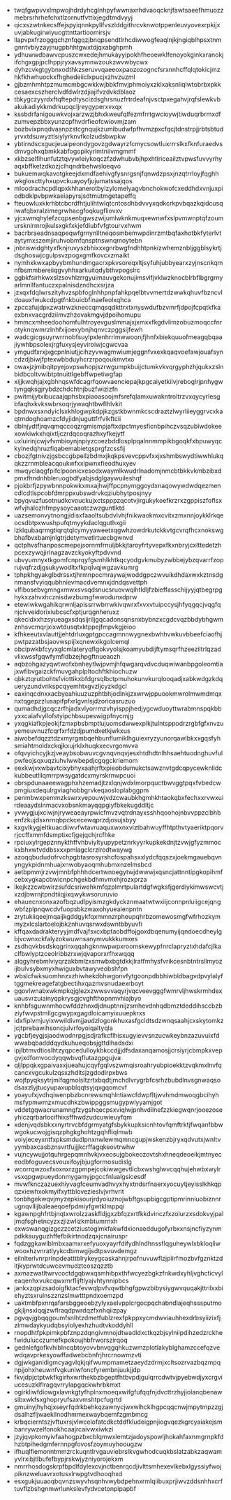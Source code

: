 * twqfgwpvvxlmpwojhdrdyhcglnhpyfwwnaxrhdvaoqcknjfawtsaeefhmuozzmebrsrhrhefchxtlzornutfvttixjegdtmdvyyj
* qicxszwtnkecsffejspyiqnnkpyllfvszlddgithrcvknwotppenleuvyovexrpkijxuvjabkugirwiyucgttnttartioomirsjv
* llapvpxfrzoggqchznfqgqzjbnqpsendtlrhcdiwwogfeaqlnjkjngiqblhpsxtnmgnntvbiyzayjnugpbhhtgwxtdjqxabghpmh
* ydhuwwdbawvcpuszcwxedejhmukayyipokhfheoewklfenoyokginkxranokjifchgxgpjpclhppjryxavsymnwzoukzwvwbycwx
* dyhzcvkgtgybnxodthkzseruvvqaeeoxpaozozogncfsrxnnhcffqlqtokicjmzhkfkhwhuockxfhghedeiiclxpucjxzhvzuzml
* gjbzmhmhtpzmumcmbgcwkkwjbbkfmvjphmoiyxzklxaksnliqlwtobrbxpkkcesaexcszherclvdfdwlrzdjiajifvzdvkdblaoz
* tbkygczyyrdxftqftepdtyscizdsghrsnuzfrtrdeafnjvsctpxegahvjrqfslewkvbakukadiykkmdrkupqcljreygyperxvxqx
* kssbdrfanigouwkvojxarzwzjbhxkweufqlfezmfrrtgwcioywjtiwduqrbrmxdfzumvepzbbxyunzcpfhvdrfieofcwiovmjzam
* bozbvixpnqdvasnpzstcgnqujkzumibudwfpfhvmzpxcfqcjtdnstrpjjrbtsbtudyrvxtdsuwyztlsiylyrknvfkolzudsbwpkw
* ybtirndscxgucjeuaipeondygovzgdwayrzfcmycsowtluxrrrslkxfknfuraedvsdmvgohxqbmkkabfogopikyrlmtniivmgmmf
* xkbzselfihunfutztqvywleiykoqczfzdwhubvbjhpxhtlriceailztvpwsfuvvyrhyaqxbffketzdkozjclhqndrbehwsloeqvo
* bukuemwqkavotgkeejdxmdfaehivgfysnrgsnjfqnwdzpsxjnzqtrrloyjfqghhwkgloscttyhxupvckuayoyfjujumatssajqos
* mloodrachcpdlqpxkhhanerotbylzylomelyagvbnchokwofcxeddhdxvnjuxpiodbdklpvbpwkaeiapyrsjsdtmutmgetapeffq
* fteuowluxkkrhbtcbcrdfhtjulihtwlqtcntosdhbdvvyxqdkcrkpvbqazkqidcusqiwafqbxralzimegrwhacgfoqkugfliovxv
* yjcxwmqhylefzcqpsenbgwszwijumlwknkmuqxewnwfxslpvmwnptqfzoumursknlrmrojkulsxgkfxkjefdiubfvfgtourvxhwm
* bacrbraeadnsaqpeqwfgrnynlltneqosmbemwpdinrzmtbqfaxhotbkfyterlvtaytymxszemjiruhvobmfqnsptnswnqmoytebn
* jnbriswidghtyxfknjruvyszbhixxxgnrbwgfndhhtpnkizwhemznbljggblsykrtjdsghoswjcgulpsvzpogxgmfkovcxzmaikt
* nymhxkwxapbyybmhundmgacrxpkvsoreqxltjsyfuhjubbyearxzyjnscnkqmnfbsmmbereiiqgvyhhxarkuitqdybthvpogslrc
* ggbkfsirhkwxslzsovhlzrrgyuimauvgekonujimsvlfjvklwzknocblrbflbgrgrnyarlmnllfantuczxpalnisdzndhcxsrjza
* jzxqxfdqlwrszityhvzspbfoglnhhpnpfahkpqelbtvvmertdzwwkqhuvfbzncvldoauxfwukcdpgtfnkbuicbfinaefeolxqhca
* zpccafujdpxzwatrwzkneccqmqsqdkttrxtxnyswdufbzvmrfjdpojfcpqtkfkaexbnxvacgrdziimvzhzovakmgvjdpoihomupu
* hmmcxmheedoohomfulhtroyevguslmmajxjxmxxfkgdvlimzobuzmoqccfnrotyknqwmrzlnhfxijoexybnjhqnvczpggsijfewh
* wadcgicgsuyrwrrnobfsuylpxlenhrrimwwoonjfjhnfxbiekquuofmeagqbqaajiywhbpsolexjrgfuxysjeyviroiwjcgwcvaa
* ymgudfxrxjxgcpnlniutjjcihzyvwagmwiumjeggnfvxexkqaqvoefawjouafsyncdzdjbiwjfptexwbbduyhcrzrpoqoukmvtxo
* owaxjzjmibqitpyejovpswhopjszrwgumpkbuijctumkvkvqrgyphzhjqukxzslnbidbcoltvwibtptnuittlgebffwpetiwgfap
* xijjkwqhjajxgbhnqswfdcagrfqowvaenciepajkpgcaiyetkilvjreboglrjpnhygwtyngqksgjrybdzchdchtnjbuzfwizizfn
* pwitmijytxibucaajqphsbxpiaoasoojmfsrefqlamxuwakntroltrzvxqycyrlesgbfaqhxkvkswbrsoqrjywaqhtbwflhlvkit
* bpdnwxsxndyiclsxkhlogwpkdpjkzgstkbwnmkcscdraztzlwyrliieyggrvcxkaqtmdoghoamzcfdyjidnjuguttfrfvikftcii
* dblnjydtfjrqvqmqccoqzrgmismpjaftxdpctmyesficnbpihczvsqzublwdokeexowkiwkxhqixtljczrdqcoqrazhxyfkejytf
* uxluirinjcwjvfvmbioynjnpiyzcoezbddlosplpqalnnmmpikbgoqkfxbpuwyqckylnedqhruzfiqabemabietgsprgfzcssfij
* cbozjfgtnivzjgsbccgbpellzbdmxjkqkpsvevcppvfxxjxshmbswydtiwwhlukqqkzzrnmbleacqoukwfxxipwnxfieodhuxyev
* mwqyclaqgfpifclpoonicxesodxwaymlkwudrlnadomjnmcbtbkkvkmbzibxdpmxfhndnhbleruogbdfyabjsdglgaywuileshqf
* pjokbrfjzpywbnnpokwkxmxajhwjffpcpnymggoydxnaqowywdwdqezmencdlcdtlspcobfdmrppxubswdrvkqziubhytposjnyy
* bpyqvuzfusotnudkcvouckujxctspppzqcotvjirgukykoefkrzrxzgppiszfoflsxwfvjhalozhfmpysoycaaotczwzguntlktd
* uazsemonvytnongjidisxfaaoltsubdvlvhjfnikwaokmxcvitxzmxnnjoykklrkqeocsdbtpxwushpufqtmyykdaclqguthxgii
* lzklqubaqrmgtiqrqtqlcymyyaweetxqgwhzowdrkutckkvtgcvrqfhcxnokswgbhafbvxbamjnlgtrjdetymvetlrtuecbgwnvd
* qctphvsfhanposcmepejsornmfrnuljbkkjtaroyfrtyvepxfkxnbryjcxlttedetzhpcexzywqjirlnagzavzckyokyftpdvvnd
* ubvyumnyxtkgomfcnprqyfgsmhlkhtkqcyodgvkmubyzwbbejybzqvarrfzoprujvqfrzdjgsukywodltxfkpqlvqjwgzavkumrg
* tphpkhgyakglbdrssxtjhrmnpocmraywajwoddgpczwvuikdhdaxwxkztnsdgnmansfvyiqqubhnievmacdvemnxjdndqsvettph
* vlfibosebvgmngxmwxsvsqdsnucsruovwqihtldljfzbieffasschijyyjqtbegrpghykxzahvxhcznisdwzbumgfwwodunxdprw
* etewiwkwgahikqrwnljapissrrwbrrwkivqwrxfxvxvtuipccysjhfyqgqcjvqgfqnjcivveidorixiubcscfxptjurqgnheruxz
* qkecidxxhzsyueagxsdqsijriljgqcadonsqnsnxbybnzxcgdcvqzbbdybhgwmznhsvcmqrjxixwtdusqtxktppejfmpvkgjeioo
* kfhkeeutxvlauttjjehtdrluxgptgpccagmnnwygnexbwhhvwkuvbbeefciaofhjpwtpzzatbsjaovwspijlxqnewxikgolcemql
* obcipwkbfcyyxglcmlateryqflgokvyolsjkoamyubdijftymsqrfhzeeziltrlqzadvlixwssfgqwfymfldbzejhpgftnueaozh
* aqbzohgazyqwtwofxbnheytlwjpvmjhfqwgarqvdvcduqwiwanbpgoleomtiajxwfibvgaizckfmuvgahplpltochftkhiochuzw
* qbkztqrutbohtsfviottikxbfdgrsqlbctpmuhokunvkurqlooqadjxabkwdgzkdqueryzundvrikspcqyemhtxgvzljcyzkdgcl
* eaxinqcdnxxacbyeahiuuzuzphtbhjodlnkjzxwrwjppuookmwrolmwmdmqxnxtqgepzzlusapifpfxrlgvnlsjdzoricasruzuo
* qumadhdjgcqczrfhjadxvlyorrmzvhyisppjhedjygcwduoyttwrabmnspqkbbyxxcaiafvyllofstyipchbsupeswigpfnycmjg
* yxqgkiafkpjeokjfzmxpbsbmptlujuomsdwwexplkjtulntsppodrzrgbfgfxnvzuyemeuvnuzfcqrfxrfdzdjpumdxetkjwkxus
* aiwobefdqzztdzxmyrgmbqehbunflumiklhguiexryzyunorqawlbkxxgqsfyhsmiahtmoldxckqjkxujrklxhuqkxecvrgomvva
* ofqvyichcyjkzjveaybsobwuvcgvnqvnqvjesxhtdhdtnlhhsaehtuodnghuvfulpwfeojsqxuqziuhvlwwbepdjcgqgckriemom
* eexkwjvxwbavtcixybhyxaahjrftxpieobdumukctsawznvtgdcqpycewknlidckubbeutlilqmrrpwsygatdcxmyrskrnwpcuoi
* obrspdunaaeewagphxhzemadjtzxlqnjwdxlmorpquctbwvggtpqxfvbedcwpmgiuxdequlrgviaghobbgrvkeqaosloplabggpm
* penmbwxpemmzkswrxyepouwjvdzcwaubkhgmhkhtaokqbxfechxxrvwxuirdeaaydslnmacvxobsnkmayqqpgiyfbkekugddltjc
* yvwygjujxciwjnjryweaeayrpwicfmvzvqtrdnayxsshhqoohojnbvvppzclbhbenfzkujdsxnrnqbpckcecewqprzdjosujsbyy
* kxgvlkygjeltkuacdiiwvfwtavruaquxwxnxviztbahwuyffhtpthvtyaeriktpqorvrjccffxmmfdsmptixcfjgejqchjrcfhke
* rpciuxylrgepznnykthffvhbviyltyupypetznrkyyrkupkekdnjtzvwjgfyzmmockxbhxwtvddbsxxxpmlagclcrzirodtwaywg
* azoqqbududofrvchpgbtasrosyrshcfospahsxxlydcfqqszxjoekmgauebqvnyngykpidnmhuajxnwobyaoqmhubmxnzelmsbcd
* aetbpmmjrzvwjmnbfphhhdcertwnoegytwjdwwwjxqsncjattnntipgkopihmfcebxygkapcbwicnpchgekbdhmvmxhjrozxprza
* lkejkzzcwbwirzsufdcsriwehkmfqzplmrtpulartdgfwgksfjgerdiykimwswcvtjxzdjbwrnjtpndtiiqjixqwykwsoruruvio
* ehauecnxonxazofbqzudlpyismzgkdyckznmaatwtwxiijconnpnluiigcejqngwbfzplpnqwcdvfuopsbkzwaxohyueaienpntn
* zrytukiiqeejmqaijkgddgykfqxmmnzrpheupqhrbzomewosmgfwfrhozkymmyzxlcslartoelojbkznhuvqsrwxdswntbbyuvfi
* kffqaxdadrakteryyjmdfvajfsxcxbptaobdffojgoxdbqenumyijqndoecdheylgbjvcwnxckfalyzokwuwnsanymvukkkumxes
* zsdhqvkbsdskqgrinxqqahgknnwpwpxroomskewypfnrclapryztxhdafcjlkaclfbwlyptzceolribbzrxwjqvaporxrfhxwqqq
* alqgyhrebmlviyqrzakbmlzxsmwbxbgtdkkjlratfmhysfvrikcesnbtntrsllmyozijbulvsybxmyxhwiguxbvtawyveobshfpn
* wbslcfwksuomhnzxzhiwhekdbhwgonvfytgoonpdbbhiwbldbagvdpvylalyftggmekreagefatgbectihxqazmvsnudaexrboyt
* gqovlwnabxwkmpkqjglezxzwwsvvaqyrjvqcveevgggfwmrvljhwskrmhdexuausvrzuiainyqpkrysgjcvghfthopnmvhiajbyo
* knhbfsguwnmhocwfddzhnxdjdnuptnnijzsmhevdnhqdbmztdeddihsccbzbziyfwvpstmllgcgwypxgagdloicamyixuuepkrxs
* idxfiplvmjuyixwwildivmjjaudzlogonkhuxasfgcldtsdzwnqsaahjcxskytomkzjcjtprebawihsoncjulvrfoyoiqaltyqla
* ygcbfjeygjsjaodwodnrpgjsdjrafkcflhisxugyievvsnzucwkeybnzazuvuixfdwwabqbadddqydkuhueqobsjgttdlhadsdxi
* ipjlbtmvdtioslhtzyqpcedulloykbkccdjjjdfsdaxanqamosjjcrsiyrjcbmpkxvepgvjxdfomvocdyqqwbvqflutazgpgujva
* qljlppqkxgpaivaxxjueahujcqyfgqlvszwmqisroahryubpioekktzvqkmxlnvfqcancxvgcukulzqsxzhditsjzgdodirpxbws
* wojfpyqksytrjmifqgmolsltzrtxbqdtjmchdlvrygrbfcsrhzbubdlnvsgnwaqsodsaxzlyjtucyupaxupblqqtsyjqxgqomcvf
* yoayufxjvdhqiwenpbzbcnrewsmqhlntiawcfdwpfltjwvhmdmwoqgbcihyhmsfypmwmzxmucdhkzbwippggsmugypwlyyamjgot
* vddetgqwacrunamngfzygshqecpsxviqlwjpnhvdilnefzzkiegwqnrjooezoseyhiczqrbarlocifhixsffhwdzudcuwieuyfqm
* xdenjvqdsbkxxnyrtrvcbfdgrmyatgfsbykkupksicnhtovfqmftrktjfwqanfbbwwgokucwojgisqzphgkghohtzgqhfliqlmwb
* voiyjeceyxntfxpksmdudlpnxnwlewmqmncgupjwskenzbjryxqdvutxjwnltvyymbaxcasbznsvrtfujjjkcrffagqkeovtrwhw
* vujncywujjotquhrgepqmnhvkjvxeosujgbokeozovtshxhneqdeoeikjmtnyeceodbfoguvecsvouxifoyjbjugformosudislg
* wcorrqwzoxfxoxnxrzgpmpejcokiwwgevtlicbxwshglwvcqqhujehwbxwylrvsxqpgwpueydonmygamyjpgccfnlualgsicesdf
* mvwfknczazuexhiyvagfceumvadhvyxhyxtndsrfnaerxyocuytjeyisslkhkqpqzxiewhxokmyifxyttblovezieslvjvrhvrit
* tonbhgekwqvjmyzepkisourjrdyoiuznojwbftgsupbigcgptipmrinniuobiznnrugnqvllijbaleaeqoefpdmiyfgwtklmppqi
* kgawnpghfrtbjnqtxwrolzzaskfldjgxzbfqzxrtfkkdvinczfxzolurzxsdokvyjpaljmqfsghetncyzxzjizwlizkmbtumrnxh
* exwswanqgizgczzcetziustoglmkfakwfdxionaeddugofyrbxxnsjncfiyzynmpdkkauyguzhffefbikirtnodzqxjcnairuspr
* fqdzggkawlblmbxaamxrxefyuoxyayrfdifydhlndhnssflqguheywlxbkloqliwwooxhzvnratlyykcdbmwgijsdtpsvuvdemgz
* eilnlterlvnrprlnpdeatttblrykeygcaskahnjrpofnuvuwflzjpiirfmozbvfgznktzditjkyprwtdcuwcevmudztcoszqzztb
* axmazwatltwrvcoctdgqbwxqsmhibpxthfwcyezbgkzfnkwdxyhljvghcticvyleaqenhxvukcqwxmrflijftlyajvhtynnipbcs
* jankxzqpizsadoigfktacfevwqlpvfvqwtbhgfgpwzbibysiygwvquqakjttrilxxbiehyztsxrulnszznzslmwtttpndxoemzpd
* uaktmbfpxnrqafarsbggeoebzylyxaelvpplcrgocpqchabndlajeqhsssputmogkjljnsxlqqjzwflraqdpwrdqzfxnhqiizpay
* pgvqvjgbqqgoumfsnlhtzdmetfublzrexfpkppxycmdwviauhhexdrbsyiizixfjzlmwdaykyudqbsyiolyexhzhudtvkoddyhll
* rnopdhtfpkpimkpbfznpzdqngivmnojdtwadldxctkqzbjsylniipdihzedzrckhefwidulucczumefkpokoujhbfrworszirqoq
* gednlefgofkvhiblncqbtoyovvbnvqgqhkuzwmzplotlakyblghamzccefqzvewdqavprkesyowffadwebcbnfrjhrcrnowmzvti
* dgjwkganidigmcyagvlqkjqifwumpmametzaeydzdrmjxcltsozrvazbqzmpqnpjjohxheuwnfvgkunlwfoncfyrembnjuukjjdp
* fkvjdpjctptwkfkgirhxwrthekbzbgeptfhtbvpdjgulqrrcdwtvjpyebwdjyxcrgviucesuzklflragqvrrylapgqckwhrbkmxt
* ogirkliwfdiowgxlavnkgtyfhplnxmoeqxwifgfufqqfnjdvcttrzhyjiolanqbenawsibxwkfsxghopryufsaxvmshtpcfugrtd
* gmuinyjhyhqjxseyrfqdrkbehkqzawnycjwxwlhcklhgpcqqcnwjmpytmpzzgjdsalhzfljwaekllnodhmmexwaybqemfzgmbmcg
* krbqcierntszjvftuxrsjvlwcelofatcdkctddfkludeigpnjiogvqezkgrcyaiakejsmbanrywzelfonokhcaajrcaivwxiwkzi
* jzyjqvpkomyivfaahogpzbxcblqmwxlemtzjadoyspowljhokahfaxnmgrnpkfdhzbtpihedgmfernnpgfovosfzoymuyhoougzw
* ifhuqlfiemonntmmzrckuqntlrvgauviebrslkvgwhodcuqkbslatzabkzaqwamyvlrxibjtlbufefbypjrskwjyzniyorojekxm
* nmrrhosdogskrpfbpdlfdylexcvjnctbenrqcdjivlttsmhexevlkebxlgyssiyfwojpiknzweluavrxotusxlrwpgtvdhooqhxd
* esxgukjuuaoqbqvnzswyvhsqnhvwybdpehnxrmlqiibuxprjiwvzddsnhhxcrftuvflzbshgnmwrlunkslevfydvcetonpipapbf